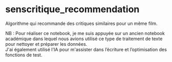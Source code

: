 # senscritique_recommendation
Algorithme qui recommande des critiques similaires pour un même film.


NB : Pour réaliser ce notebook, je me suis appuyée sur un ancien notebook académique dans lequel nous avions utilisé ce type de traitement de texte pour nettoyer et préparer les données.  
J'ai également utilisé l'IA pour m'assister dans l’écriture et l’optimisation des fonctions de test.
